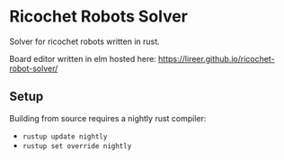 # Ricochet Robots Solver

Solver for ricochet robots written in rust.

Board editor written in elm hosted here: https://lireer.github.io/ricochet-robot-solver/

## Setup

Building from source requires a nightly rust compiler:

* `rustup update nightly`
* `rustup set override nightly`

